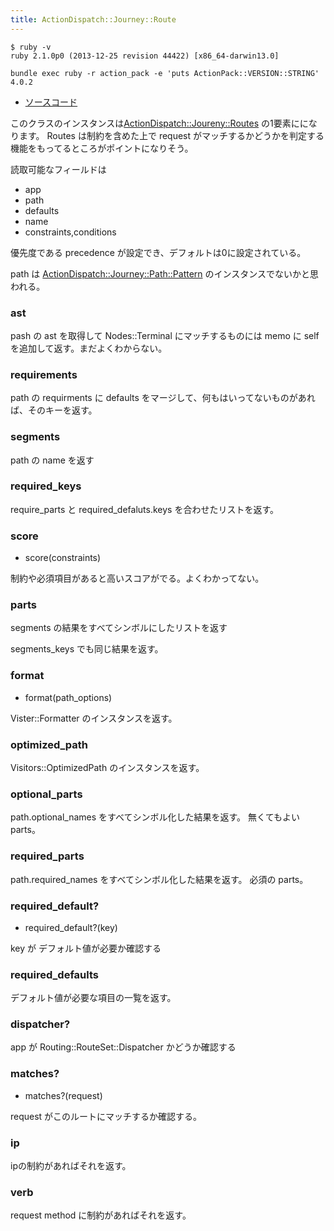 ```yaml
---
title: ActionDispatch::Journey::Route
---
```


```
$ ruby -v
ruby 2.1.0p0 (2013-12-25 revision 44422) [x86_64-darwin13.0]
```

```
bundle exec ruby -r action_pack -e 'puts ActionPack::VERSION::STRING'
4.0.2
```

* [ソースコード](https://github.com/rails/rails/blob/4-0-stable/actionpack/lib/action_dispatch/journey/rout.rb)

このクラスのインスタンスは[ActionDispatch::Joureny::Routes](action_dispatch/journey/routes) の1要素にになります。
Routes は制約を含めた上で request がマッチするかどうかを判定する機能をもってるところがポイントになりそう。

読取可能なフィールドは

* app
* path
* defaults
* name
* constraints,conditions

優先度である precedence が設定でき、デフォルトは0に設定されている。

path は [ActionDispatch::Journey::Path::Pattern](action_dispatch/journey/path/pattern) のインスタンスでないかと思われる。

### ast

pash の ast を取得して Nodes::Terminal にマッチするものには memo に self を追加して返す。まだよくわからない。

### requirements

path の requirments に defaults をマージして、何もはいってないものがあれば、そのキーを返す。

### segments

path の name を返す

### required_keys

require_parts と required_defaluts.keys を合わせたリストを返す。

### score

* score(constraints)

制約や必須項目があると高いスコアがでる。よくわかってない。


### parts

segments の結果をすべてシンボルにしたリストを返す

segments_keys でも同じ結果を返す。

### format

* format(path_options)

Vister::Formatter のインスタンスを返す。

### optimized_path

Visitors::OptimizedPath のインスタンスを返す。

### optional_parts

path.optional_names をすべてシンボル化した結果を返す。
無くてもよい parts。

### required_parts

path.required_names をすべてシンボル化した結果を返す。
必須の parts。

### required_default?

*  required_default?(key)

key が デフォルト値が必要か確認する

### required_defaults

デフォルト値が必要な項目の一覧を返す。


### dispatcher?

app が Routing::RouteSet::Dispatcher かどうか確認する

### matches?

* matches?(request)

request がこのルートにマッチするか確認する。

### ip

ipの制約があればそれを返す。

### verb

request method に制約があればそれを返す。
